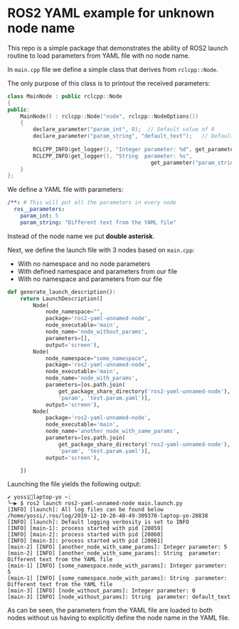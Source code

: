 # ROS2 YAML example for unknown node name

This repo is a simple package that demonstrates the ability of ROS2 launch routine to load parameters from YAML file with no node name.


In `main.cpp` file we define a simple class that derives from `rclcpp::Node`.
 
The only purpose of this class is to printout the received parameters:

```c++
class MainNode : public rclcpp::Node
{
public:
    MainNode() : rclcpp::Node("node", rclcpp::NodeOptions())
    {
        declare_parameter("param_int", 0);  // Default value of 0
        declare_parameter("param_string", "default_text");   // Default string is given
        
        RCLCPP_INFO(get_logger(), "Integer parameter: %d", get_parameter("param_int").as_int());
        RCLCPP_INFO(get_logger(), "String  parameter: %s", 
                                             get_parameter("param_string").as_string().c_str());
    }
};
```


We define a YAML file with parameters:
```YAML
/**: # This will put all the parameters in every node
  ros__parameters:
    param_int: 5
    param_string: "Different text from the YAML file"
```

Instead of the node name we put **double asterisk**.

Next, we define the launch file with 3 nodes based on `main.cpp`:
* With no namespace and no node parameters
* With defined namespace and parameters from our file
* With no namespace and parameters from our file
 
```python
def generate_launch_description():
    return LaunchDescription([
        Node(
            node_namespace="",
            package='ros2-yaml-unnamed-node',
            node_executable='main',
            node_name='node_without_params',
            parameters=[],
            output='screen'),
        Node(
            node_namespace="some_namespace",
            package='ros2-yaml-unnamed-node',
            node_executable='main',
            node_name='node_with_params',
            parameters=[os.path.join(
                get_package_share_directory('ros2-yaml-unnamed-node'),
                'param', 'test.param.yaml')],
            output='screen'),
        Node(
            package='ros2-yaml-unnamed-node',
            node_executable='main',
            node_name='another_node_with_same_params',
            parameters=[os.path.join(
                get_package_share_directory('ros2-yaml-unnamed-node'),
                'param', 'test.param.yaml')],
            output='screen'),

    ])

```


 
 Launching the file yields the following output:
 ```
✔ yossi🤖laptop-yo ~:
└─▶ $ ros2 launch ros2-yaml-unnamed-node main.launch.py 
[INFO] [launch]: All log files can be found below /home/yossi/.ros/log/2019-12-10-20-48-49-309370-laptop-yo-20838
[INFO] [launch]: Default logging verbosity is set to INFO
[INFO] [main-1]: process started with pid [20859]
[INFO] [main-2]: process started with pid [20860]
[INFO] [main-3]: process started with pid [20861]
[main-2] [INFO] [another_node_with_same_params]: Integer parameter: 5
[main-2] [INFO] [another_node_with_same_params]: String  parameter: Different text from the YAML file
[main-1] [INFO] [some_namespace.node_with_params]: Integer parameter: 5
[main-1] [INFO] [some_namespace.node_with_params]: String  parameter: Different text from the YAML file
[main-3] [INFO] [node_without_params]: Integer parameter: 0
[main-3] [INFO] [node_without_params]: String  parameter: default_text

```

As can be seen, the parameters from the YAML file are loaded to both nodes without us having to explicitly define the node name in the YAML file.
